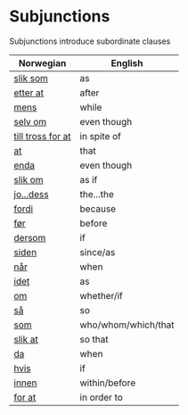 # Subjunctions

Subjunctions introduce subordinate clauses

| Norwegian | English |
| --- | --- |
| [slik som](https://www.ordnett.no/search?language=no&phrase=slik%20som) | as |
| [etter at](https://www.ordnett.no/search?language=no&phrase=etter%20at) | after |
| [mens](https://www.ordnett.no/search?language=no&phrase=mens) | while |
| [selv om](https://www.ordnett.no/search?language=no&phrase=selv%20om) | even though |
| [till tross for at](https://www.ordnett.no/search?language=no&phrase=till%20tross%20for%20at) | in spite of |
| [at](https://www.ordnett.no/search?language=no&phrase=at) | that |
| [enda](https://www.ordnett.no/search?language=no&phrase=enda) | even though |
| [slik om](https://www.ordnett.no/search?language=no&phrase=slik%20om) | as if |
| [jo...dess](https://www.ordnett.no/search?language=no&phrase=jo...dess) | the...the |
| [fordi](https://www.ordnett.no/search?language=no&phrase=fordi) | because |
| [før](https://www.ordnett.no/search?language=no&phrase=før) | before |
| [dersom](https://www.ordnett.no/search?language=no&phrase=dersom) | if |
| [siden](https://www.ordnett.no/search?language=no&phrase=siden) | since/as |
| [når](https://www.ordnett.no/search?language=no&phrase=når) | when |
| [idet](https://www.ordnett.no/search?language=no&phrase=idet) | as |
| [om](https://www.ordnett.no/search?language=no&phrase=om) | whether/if |
| [så](https://www.ordnett.no/search?language=no&phrase=så) | so |
| [som](https://www.ordnett.no/search?language=no&phrase=som) | who/whom/which/that |
| [slik at](https://www.ordnett.no/search?language=no&phrase=slik%20at) | so that |
| [da](https://www.ordnett.no/search?language=no&phrase=da) | when |
| [hvis](https://www.ordnett.no/search?language=no&phrase=hvis) | if |
| [innen](https://www.ordnett.no/search?language=no&phrase=innen) | within/before |
| [for at](https://www.ordnett.no/search?language=no&phrase=for%20at) | in order to |


